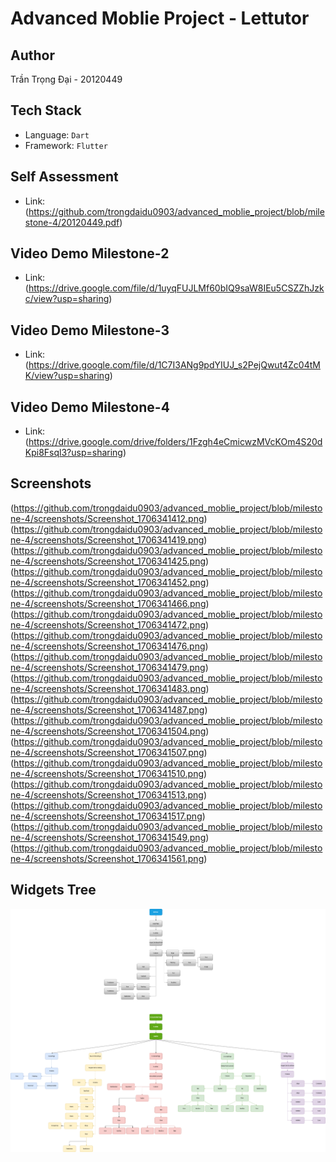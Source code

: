 # Advanced Moblie Project - Lettutor

## Author
Trần Trọng Đại - 20120449

## Tech Stack
- Language: `Dart`
- Framework: `Flutter`

## Self Assessment
- Link: (https://github.com/trongdaidu0903/advanced_moblie_project/blob/milestone-4/20120449.pdf)

## Video Demo Milestone-2
- Link:
(https://drive.google.com/file/d/1uyqFUJLMf60bIQ9saW8IEu5CSZZhJzkc/view?usp=sharing)

## Video Demo Milestone-3
- Link:
(https://drive.google.com/file/d/1C7I3ANg9pdYIUJ_s2PejQwut4Zc04tMK/view?usp=sharing)

## Video Demo Milestone-4
- Link:
(https://drive.google.com/drive/folders/1Fzgh4eCmicwzMVcKOm4S20dKpi8Fsql3?usp=sharing)

## Screenshots
(https://github.com/trongdaidu0903/advanced_moblie_project/blob/milestone-4/screenshots/Screenshot_1706341412.png)
(https://github.com/trongdaidu0903/advanced_moblie_project/blob/milestone-4/screenshots/Screenshot_1706341419.png)
(https://github.com/trongdaidu0903/advanced_moblie_project/blob/milestone-4/screenshots/Screenshot_1706341425.png)
(https://github.com/trongdaidu0903/advanced_moblie_project/blob/milestone-4/screenshots/Screenshot_1706341452.png)
(https://github.com/trongdaidu0903/advanced_moblie_project/blob/milestone-4/screenshots/Screenshot_1706341466.png)
(https://github.com/trongdaidu0903/advanced_moblie_project/blob/milestone-4/screenshots/Screenshot_1706341472.png)
(https://github.com/trongdaidu0903/advanced_moblie_project/blob/milestone-4/screenshots/Screenshot_1706341476.png)
(https://github.com/trongdaidu0903/advanced_moblie_project/blob/milestone-4/screenshots/Screenshot_1706341479.png)
(https://github.com/trongdaidu0903/advanced_moblie_project/blob/milestone-4/screenshots/Screenshot_1706341483.png)
(https://github.com/trongdaidu0903/advanced_moblie_project/blob/milestone-4/screenshots/Screenshot_1706341487.png)
(https://github.com/trongdaidu0903/advanced_moblie_project/blob/milestone-4/screenshots/Screenshot_1706341504.png)
(https://github.com/trongdaidu0903/advanced_moblie_project/blob/milestone-4/screenshots/Screenshot_1706341507.png)
(https://github.com/trongdaidu0903/advanced_moblie_project/blob/milestone-4/screenshots/Screenshot_1706341510.png)
(https://github.com/trongdaidu0903/advanced_moblie_project/blob/milestone-4/screenshots/Screenshot_1706341513.png)
(https://github.com/trongdaidu0903/advanced_moblie_project/blob/milestone-4/screenshots/Screenshot_1706341517.png)
(https://github.com/trongdaidu0903/advanced_moblie_project/blob/milestone-4/screenshots/Screenshot_1706341549.png)
(https://github.com/trongdaidu0903/advanced_moblie_project/blob/milestone-4/screenshots/Screenshot_1706341561.png)

## Widgets Tree
![Widgets Tree](https://github.com/trongdaidu0903/advanced_moblie_project/blob/main/widgets_tree.png)
